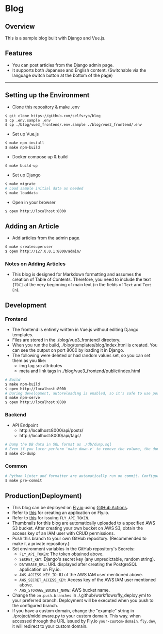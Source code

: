 # Blog

## Overview

This is a sample blog built with Django and Vue.js.

## Features

- You can post articles from the Django admin page.
- It supports both Japanese and English content. (Switchable via the language switch button at the bottom of the page)

---

## Setting up the Environment

- Clone this repository & make .env

```sh
$ git clone https://github.com/selfsryo/blog
$ cp .env.sample .env
$ cp ./blog/vue3_frontend/.env.sample ./blog/vue3_frontend/.env
```

- Set up Vue.js

```sh
$ make npm-install
$ make npm-build
```

- Docker compose up & build

```sh
$ make build-up
```

- Set up Django

```sh
$ make migrate
# Load sample initial data as needed
$ make loaddata
```

- Open in your browser

```sh
$ open http://localhost:8000
```

## Adding an Article

- Add articles from the admin page.

```sh
$ make createsuperuser
$ open http://127.0.0.1:8000/admin/
```

### Notes on Adding Articles

- This blog is designed for Markdown formatting and assumes the creation of Table of Contents. Therefore, you need to include the text `[TOC]` at the very beginning of main text (in the fields of `Text` and `Text En`).

## Development

### Frontend

- The frontend is entirely written in Vue.js without editing Django templates.
- Files are stored in the ./blog/vue3_frontend/ directory.
- When you run the build, ./blog/templates/blog/index.html is created. You can see the output on port 8000 by loading it in Django.
- The following were deleted or had random values set, so you can set them as you like:
  - img tag src attributes
  - meta and link tags in ./blog/vue3_frontend/public/index.html

```sh
# Build
$ make npm-build
$ open http://localhost:8000
# During development, autoreloading is enabled, so it's safe to use port 8080.
$ make npm-serve
$ open http://localhost:8080
```

### Backend

- API Endpoint
  - http://localhost:8000/api/posts/
  - http://localhost:8000/api/tags/

```sh
# Dump the DB data in SQL format as ./db/dump.sql
# Even if you later perform 'make down-v' to remove the volume, the dumped SQL will be automatically loaded when you run 'make build-up'
$ make db-dump
```

### Common

```sh
# Python linter and formatter are automatically run on commit. Configure as needed.
$ make pre-commit
```

## Production(Deployment)

- This blog can be deployed on [Fly.io](https://fly.io/) using [GitHub Actions](./.github/workflows/fly_deploy.yml).
- Refer to [this](https://fly.io/docs/hands-on/) for creating an application on Fly.io.
- Refer to [this](https://fly.io/docs/app-guides/continuous-deployment-with-github-actions/) for issuing `FLY_API_TOKEN`.
- Thumbnails for this blog are automatically uploaded to a specified AWS S3 bucket. After creating your own bucket on AWS S3, obtain the access key of an IAM user with CRUD permissions.
- Push this branch to your own GitHub repository. (Recommended to make it a private repository.)
- Set environment variables in the GitHub repository's Secrets:
  - `FLY_API_TOKEN`: The token obtained above.
  - `SECRET_KEY`: Django's secret key (any unpredictable, random string).
  - `DATABASE_URL`: URL displayed after creating the PostgreSQL application on Fly.io.
  - `AWS_ACCESS_KEY_ID`: ID of the AWS IAM user mentioned above.
  - `AWS_SECRET_ACCESS_KEY`: Access key of the AWS IAM user mentioned above.
  - `AWS_STORAGE_BUCKET_NAME`: AWS bucket name.
- Change the `on.push.branches` in ./.github/workflows/fly_deploy.yml to your preferred branch. Deployment will be executed when you push to the configured branch.
- If you have a custom domain, change the "example" string in ./project/middleware.py to your custom domain. This way, when accessed through the URL issued by Fly.io `your-custom-domain.fly.dev`, it will redirect to your custom domain.
